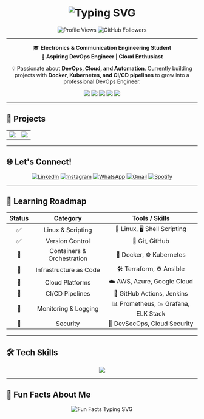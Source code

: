 <h1 align="center"> 
  <img src="https://readme-typing-svg.herokuapp.com?font=Fira+Code&size=22&duration=2500&pause=800&color=FF6F61&center=true&vCenter=true&width=400&lines=Hi%2C+I'm+Muhammad+Ahmed!;Aspiring+DevOps+Engineer;Cloud+%26+Automation+Enthusiast" alt="Typing SVG" />
</h1>

<p align="center">
  <img src="https://komarev.com/ghpvc/?username=Muhammad-296&style=flat-square&color=blueviolet" alt="Profile Views"/>
  <img src="https://img.shields.io/github/followers/Muhammad-296?label=Followers&style=flat-square&color=ff69b4" alt="GitHub Followers"/>
</p>

---

<p align="center">
  🎓 <b>Electronics & Communication Engineering Student</b> <br>
  🚀 <b>Aspiring DevOps Engineer | Cloud Enthusiast</b>
</p>

<p align="center">
  💡 Passionate about <b>DevOps, Cloud, and Automation</b>.  
  Currently building projects with <b>Docker, Kubernetes, and CI/CD pipelines</b> to grow into a professional DevOps Engineer.
</p>

<p align="center">
  <!-- Core Tools Badges -->
  <img src="https://img.shields.io/badge/Docker-2496ED?style=flat-square&logo=docker&logoColor=white"/>
  <img src="https://img.shields.io/badge/Kubernetes-326CE5?style=flat-square&logo=kubernetes&logoColor=white"/>
  <img src="https://img.shields.io/badge/Terraform-7B42BC?style=flat-square&logo=terraform&logoColor=white"/>
  <img src="https://img.shields.io/badge/AWS-FF9900?style=flat-square&logo=amazon-aws&logoColor=white"/>
  <img src="https://img.shields.io/badge/Azure-0089D6?style=flat-square&logo=microsoft-azure&logoColor=white"/>
</p>

---

## 🚀 Projects  

<div align="center">

<table>
  <tr>
    <td>
      <a href="https://github.com/Muhammad-296/linux-system-monitor">
        <img src="https://github-readme-stats.vercel.app/api/pin/?username=Muhammad-296&repo=linux-system-monitor&theme=tokyonight&hide_border=true&card_width=300" />
      </a>
    </td>
    <td>
      <a href="https://github.com/Muhammad-296/Flight-Reservation-App">
        <img src="https://github-readme-stats.vercel.app/api/pin/?username=Muhammad-296&repo=Flight-Reservation-App&theme=tokyonight&hide_border=true&card_width=300" />
      </a>
    </td>
  </tr>
</table>

</div>

---



## 🌐 Let's Connect!  

<div align="center">

[![LinkedIn](https://readmecodegen.vercel.app/api/social-icon?name=linkedin&animation=pulse&size=40&color=0077B5)](https://www.linkedin.com/in/muhammad-abdulhamid/)
[![Instagram](https://readmecodegen.vercel.app/api/social-icon?name=instagram&animation=glow&size=40&color=E4405F)](https://instagram.com/muhammad.ahmed.abdullhamid.29)
[![WhatsApp](https://readmecodegen.vercel.app/api/social-icon?name=whatsapp&animation=shake&size=40&color=25D366)](https://wa.me/201274783955)
[![Gmail](https://readmecodegen.vercel.app/api/social-icon?name=gmail&animation=bounce&size=40&color=D14836)](mailto:muhammad.al.ajami.se@gmail.com)
[![Spotify](https://readmecodegen.vercel.app/api/social-icon?name=spotify&animation=glow&size=40&color=1DB954)](https://open.spotify.com/user/31rnvw4fq3juyp6p3uytu7y2ffbe)

</div>

---

## 🌱 Learning Roadmap  

<div align="center">

| Status | Category                   | Tools / Skills                       |
|:------:|:--------------------------:|:------------------------------------:|
| ✅     | Linux & Scripting          | 🐧 Linux, 🖥️ Shell Scripting          |
| ✅     | Version Control            | 🔧 Git, GitHub                        |
| 🚀     | Containers & Orchestration | 🐳 Docker, ☸️ Kubernetes              |
| 🚀     | Infrastructure as Code     | 🛠️ Terraform, ⚙️ Ansible              |
| 🚀     | Cloud Platforms            | ☁️ AWS, Azure, Google Cloud           |
| 🚀     | CI/CD Pipelines            | 🔄 GitHub Actions, Jenkins            |
| 🎯     | Monitoring & Logging       | 📊 Prometheus, 📉 Grafana, ELK Stack  |
| 🎯     | Security                   | 🔐 DevSecOps, Cloud Security          |

</div>

---

## 🛠️ Tech Skills  

<p align="center">
  <img src="https://skillicons.dev/icons?i=linux,git,python,c,html,css,js,docker,kubernetes,terraform,ansible,jenkins,aws,azure,gcp,prometheus,grafana&theme=light&perline=8" />
</p>

---

## 🎉 Fun Facts About Me  

<p align="center">

<img src="https://readme-typing-svg.herokuapp.com?font=Fira+Code&size=20&duration=2500&pause=1000&color=36BCF7&center=true&vCenter=true&width=600&lines=🌍+I+deploy+to+the+cloud+like+others+send+a+text.;🐳+My+spirit+animal+is+a+Docker+whale.;⌛+I+write+CI%2FCD+pipelines+faster+than+I+name+variables.;☕+Coffee+%2B+Bash+scripts+%3D+Infinite+energy+loop.;⚡+I+break+things+just+to+automate+fixing+them." alt="Fun Facts Typing SVG" />

</p>
